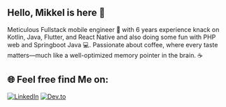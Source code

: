 ## Hello, Mikkel is here 👋

Meticulous Fullstack mobile engineer 📱 with 6 years experience knack on Kotlin, Java, Flutter, and React Native and also doing some fun with PHP web and Springboot Java 💻.
Passionate about coffee, where every taste matters—much like a well-optimized memory pointer in the brain. ☕

## 🌐 Feel free find Me on:
[![LinkedIn](https://img.shields.io/badge/-LinkedIn-0077B5?style=for-the-badge&logo=linkedin&logoColor=white)](https://www.linkedin.com/in/mikkel-septiano-a66ba7134/)
[![Dev.to](https://img.shields.io/badge/-Dev.to-0A0A0A?style=for-the-badge&logo=dev.to&logoColor=white)](https://dev.to/mikkelofficial7)

